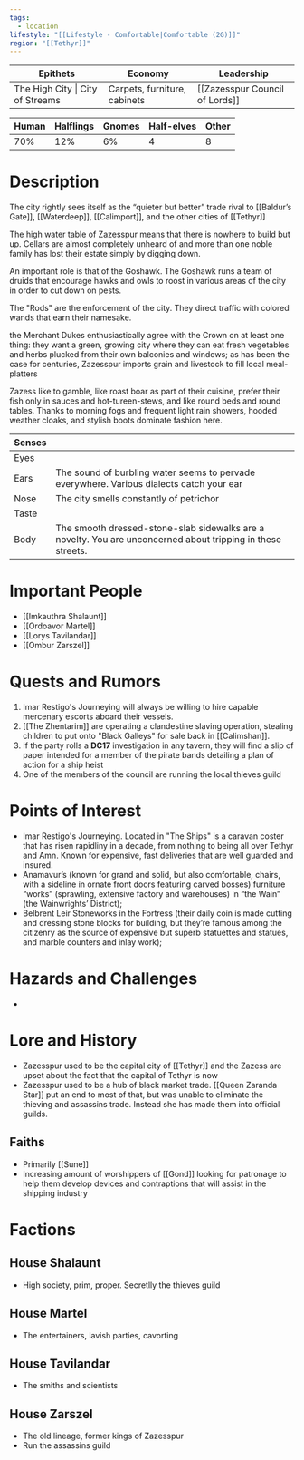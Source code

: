 ```yaml
---
tags:
  - location
lifestyle: "[[Lifestyle - Comfortable|Comfortable (2G)]]"
region: "[[Tethyr]]"
---
```


| Epithets                         | Economy                      | Leadership                     |
| -------------------------------- | ---------------------------- | ------------------------------ |
| The High City \| City of Streams | Carpets, furniture, cabinets | [[Zazesspur Council of Lords]] |

| Human | Halflings | Gnomes | Half-elves | Other |
| ----- | --------- | ------ | ---------- | ----- |
| 70%   | 12%       | 6%     | 4          | 8     |

# Description
The city rightly sees itself as the “quieter but better” trade rival to [[Baldur’s Gate]], [[Waterdeep]], [[Calimport]], and the other cities of [[Tethyr]]

The high water table of Zazesspur means that there is nowhere to build but up. Cellars are almost completely unheard of and more than one noble family has lost their estate simply by digging down.

An important role is that of the Goshawk. The Goshawk runs a team of druids that encourage hawks and owls to roost in various areas of the city in order to cut down on pests.

The "Rods" are the enforcement of the city. They direct traffic with colored wands that earn their namesake.

the Merchant Dukes enthusiastically agree with the Crown on at least one thing: they want a green, growing city where they can eat fresh vegetables and herbs plucked from their own balconies and windows; as has been the case for centuries, Zazesspur imports grain and livestock to fill local meal-platters

Zazess like to gamble, like roast boar as part of their cuisine, prefer their fish only in sauces and hot-tureen-stews, and like round beds and round tables. Thanks to morning fogs and frequent light rain showers, hooded weather cloaks, and stylish boots dominate fashion here.

| Senses |                                                                                                             |
| ------ | ----------------------------------------------------------------------------------------------------------- |
| Eyes   |                                                                                                             |
| Ears   | The sound of burbling water seems to pervade everywhere. Various dialects catch your ear                    |
| Nose   | The city smells constantly of petrichor                                                                     |
| Taste  |                                                                                                             |
| Body   | The smooth dressed-stone-slab sidewalks are a novelty. You are unconcerned about tripping in these streets. |

# Important People
- [[Imkauthra Shalaunt]]
- [[Ordoavor Martel]]
- [[Lorys Tavilandar]]
- [[Ombur Zarszel]]

# Quests and Rumors
1. Imar Restigo's Journeying will always be willing to hire capable mercenary escorts aboard their vessels.
2. [[The Zhentarim]] are operating a clandestine slaving operation, stealing children to put onto "Black Galleys" for sale back in [[Calimshan]]. 
3. If the party rolls a **DC17** investigation in any tavern, they will find a slip of paper intended for a member of the pirate bands detailing a plan of action for a ship heist
4. One of the members of the council are running the local thieves guild
# Points of Interest
- Imar Restigo's Journeying. Located in "The Ships" is a caravan coster that has risen rapidliny in a decade, from nothing to being all over Tethyr and Amn. Known for expensive, fast deliveries that are well guarded and insured.
- Anamavur’s (known for grand and solid, but also comfortable, chairs, with a sideline in ornate front doors featuring carved bosses) furniture “works” (sprawling, extensive factory and warehouses) in “the Wain” (the Wainwrights’ District);
- Belbrent Leir Stoneworks in the Fortress (their daily coin is made cutting and dressing stone blocks for building, but they’re famous among the citizenry as the source of expensive but superb statuettes and statues, and marble counters and inlay work);
# Hazards and Challenges
- 
# Lore and History
- Zazesspur used to be the capital city of [[Tethyr]] and the Zazess are upset about the fact that the capital of Tethyr is now
- Zazesspur used to be a hub of black market trade. [[Queen Zaranda Star]] put an end to most of that, but was unable to eliminate the thieving and assassins trade. Instead she has made them into official guilds.
## Faiths
- Primarily [[Sune]]
- Increasing amount of worshippers of [[Gond]] looking for patronage to help them develop devices and contraptions that will assist in the shipping industry
# Factions
## House Shalaunt
- High society, prim, proper. Secretlly the thieves guild
## House Martel
- The entertainers, lavish parties, cavorting
## House Tavilandar
- The smiths and scientists
## House Zarszel
- The old lineage, former kings of Zazesspur
- Run the assassins guild
